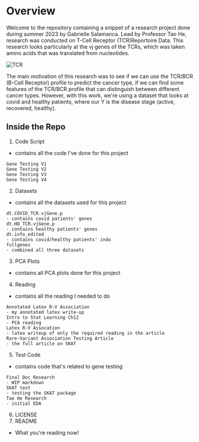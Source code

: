 # Overview
Welcome to the repository containing a snippet of a research project done during summer 2023 by Gabrielle Salamanca. Lead by Professor Tao He, research was conducted on T-Cell Receptor (TCR)Reportoire Data. This research looks particularly at the vj genes of the TCRs, which was taken amino acids that was translated from nucleotides.  

![TCR](https://github.com/asphodelian/TCR-Project/assets/125179245/a2740f4d-489a-4fd8-8634-e3a3a7ec136c)

The main motivation of this research was to see if we can use the TCR/BCR (B-Cell Receptor) profile to predict the cancer type, if we can find some features of the TCR/BCR profile that can distinguish between different cancer types. However, with this work, we're using a dataset that looks at covid and healthy patients, where our Y is the disease stage (active, recovered, healthy).

## Inside the Repo
1. Code Script
- contains all the code I've done for this project
```
Gene Testing V1
Gene Testing V2
Gene Testing V3
Gene Testing V4
```
2. Datasets
- contains all the datasets used for this project
```
dt.COVID_TCR.vjGene.p
- contains covid patients' genes
dt.HD_TCR.vjGene.p
- contains healthy patients' genes
dt.info_edited
- contains covid/healthy patients' indo
fullgenes
- combined all three datasets
```
3. PCA Plots
- contains all PCA plots done for this project
4. Reading
- contains all the reading I needed to do
```
Annotated Latex R-V Association
- my annotated latex write-up
Intro to Stat Learning Ch12
- PCA reading
Latex R-V Assocation
- latex writeup of only the required reading in the article
Rare-Variant Association Testing Article
- the full article on SKAT
```
5. Test Code
- contains code that's related to gene testing
```
Final Doc Research
- WIP markdown
SKAT test
- testing the SKAT package
Tao He Research
- initial EDA
```
6. LICENSE
7. README
- What you're reading now!
